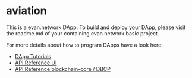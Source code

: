 # aviation

This is a evan.network DApp. To build and deploy your DApp, please visit the readme.md of your containing evan.network basic project.

For more details about how to program DApps have a look here:

- [DApp Tutorials](https://evannetwork.github.io/dapps/basics)
- [API Reference UI](https://ui-docs.readthedocs.io)
- [API Reference blockchain-core / DBCP](https://api-blockchain-core.readthedocs.io)
